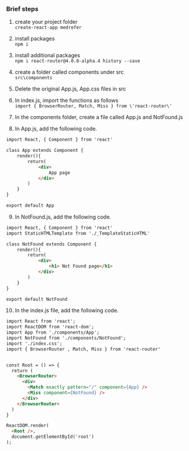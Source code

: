 ### Brief steps
1. create your project folder   
```create-react-app medrefer```

2. install packages  
```npm i```

3. install additional packages  
```npm i react-router@4.0.0-alpha.4 history --save```

4. create a folder called components under src  
```src\components```

5. Delete the original App.js, App.css files in src  

6. In index.js, import the functions as follows  
```import { BrowserRouter, Match, Miss } from \'react-router\' ```

7. In the components folder, create a file called App.js and NotFound.js

8. In App.js, add the following code.  
```html
import React, { Component } from 'react'

class App extends Component {
    render(){
        return(
            <div> 
                App page
            </div>
        )
    }
}

export default App
```

9. In NotFound.js, add the following code.
```html
import React, { Component } from 'react'
import StaticHTMLTemplate from './_TemplateStaticHTML'

class NotFound extends Component {
    render(){
        return(
            <div> 
                <h1> Not Found page</h1>
            </div>
        )
    }
}

export default NotFound
```

10. In the index.js file, add the following code.
```html
import React from 'react';
import ReactDOM from 'react-dom';
import App from './components/App';
import NotFound from './components/NotFound';
import './index.css';
import { BrowserRouter , Match, Miss } from 'react-router'


const Root = () => {
  return (
    <BrowserRouter>
      <div>
        <Match exactly pattern="/" component={App} />  
        <Miss component={NotFound} />  
      </div>
    </BrowserRouter>
  )
}

ReactDOM.render(
  <Root />,
  document.getElementById('root')
);

```

